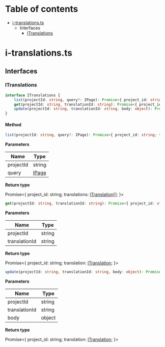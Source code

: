 # Table of contents

* [i-translations.ts][SourceFile-12]
    * Interfaces
        * [ITranslations][InterfaceDeclaration-28]

# i-translations.ts

## Interfaces

### ITranslations

```typescript
interface ITranslations {
    list(projectId: string, query?: IPage): Promise<{ project_id: string; translations: ITranslation[]; }>;
    get(projectId: string, translationId: string): Promise<{ project_id: string; translation: ITranslation; }>;
    update(projectId: string, translationId: string, body: object): Promise<{ project_id: string; translation: ITranslation; }>;
}
```
#### Method

```typescript
list(projectId: string, query?: IPage): Promise<{ project_id: string; translations: ITranslation[]; }>;
```

**Parameters**

| Name      | Type                            |
| --------- | ------------------------------- |
| projectId | string                          |
| query     | [IPage][InterfaceDeclaration-2] |

**Return type**

Promise<{ project_id: string; translations: [ITranslation][InterfaceDeclaration-29][]; }>

```typescript
get(projectId: string, translationId: string): Promise<{ project_id: string; translation: ITranslation; }>;
```

**Parameters**

| Name          | Type   |
| ------------- | ------ |
| projectId     | string |
| translationId | string |

**Return type**

Promise<{ project_id: string; translation: [ITranslation][InterfaceDeclaration-29]; }>

```typescript
update(projectId: string, translationId: string, body: object): Promise<{ project_id: string; translation: ITranslation; }>;
```

**Parameters**

| Name          | Type   |
| ------------- | ------ |
| projectId     | string |
| translationId | string |
| body          | object |

**Return type**

Promise<{ project_id: string; translation: [ITranslation][InterfaceDeclaration-29]; }>


[SourceFile-12]: i-translations.md#i-translationsts
[InterfaceDeclaration-28]: i-translations.md#itranslations
[InterfaceDeclaration-2]: i-page.md#ipage
[InterfaceDeclaration-29]: i-translation.md#itranslation
[InterfaceDeclaration-29]: i-translation.md#itranslation
[InterfaceDeclaration-29]: i-translation.md#itranslation